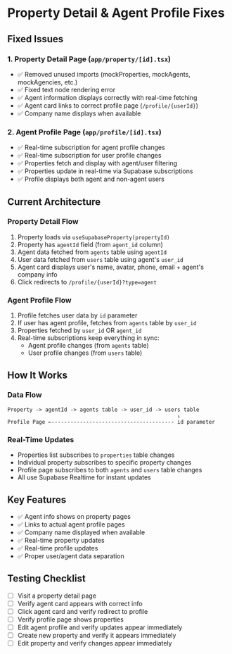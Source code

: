 # Property Detail & Agent Profile Fixes

## Fixed Issues

### 1. Property Detail Page (`app/property/[id].tsx`)
- ✅ Removed unused imports (mockProperties, mockAgents, mockAgencies, etc.)
- ✅ Fixed text node rendering error
- ✅ Agent information displays correctly with real-time fetching
- ✅ Agent card links to correct profile page (`/profile/{userId}`)
- ✅ Company name displays when available

### 2. Agent Profile Page (`app/profile/[id].tsx`)
- ✅ Real-time subscription for agent profile changes
- ✅ Real-time subscription for user profile changes  
- ✅ Properties fetch and display with agent/user filtering
- ✅ Properties update in real-time via Supabase subscriptions
- ✅ Profile displays both agent and non-agent users

## Current Architecture

### Property Detail Flow
1. Property loads via `useSupabaseProperty(propertyId)`
2. Property has `agentId` field (from `agent_id` column)
3. Agent data fetched from `agents` table using `agentId`
4. User data fetched from `users` table using agent's `user_id`
5. Agent card displays user's name, avatar, phone, email + agent's company info
6. Click redirects to `/profile/{userId}?type=agent`

### Agent Profile Flow
1. Profile fetches user data by `id` parameter
2. If user has agent profile, fetches from `agents` table by `user_id`
3. Properties fetched by `user_id` OR `agent_id`
4. Real-time subscriptions keep everything in sync:
   - Agent profile changes (from `agents` table)
   - User profile changes (from `users` table)

## How It Works

### Data Flow
```
Property -> agentId -> agents table -> user_id -> users table
                                                      ↓
Profile Page ←--------------------------------------- id parameter
```

### Real-Time Updates
- Properties list subscribes to `properties` table changes
- Individual property subscribes to specific property changes  
- Profile page subscribes to both `agents` and `users` table changes
- All use Supabase Realtime for instant updates

## Key Features
- ✅ Agent info shows on property pages
- ✅ Links to actual agent profile pages
- ✅ Company name displayed when available
- ✅ Real-time property updates
- ✅ Real-time profile updates
- ✅ Proper user/agent data separation

## Testing Checklist
- [ ] Visit a property detail page
- [ ] Verify agent card appears with correct info
- [ ] Click agent card and verify redirect to profile
- [ ] Verify profile page shows properties
- [ ] Edit agent profile and verify updates appear immediately
- [ ] Create new property and verify it appears immediately
- [ ] Edit property and verify changes appear immediately
